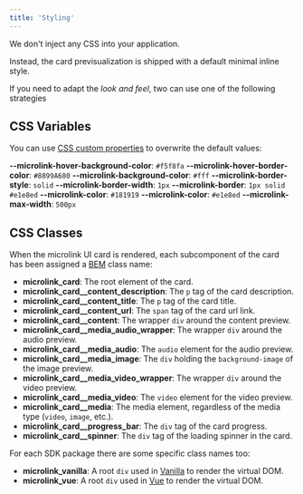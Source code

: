 ```yaml
---
title: 'Styling'
---
```


We don't inject any CSS into your application.

Instead, the card previsualization is shipped with a default minimal inline style.

If you need to adapt the _look and feel_, two can use one of the following strategies

## CSS Variables

You can use [CSS custom properties](https://developer.mozilla.org/en-US/docs/Web/CSS/Using_CSS_custom_properties) to overwrite the default values:

**--microlink-hover-background-color**: `#f5f8fa`
**--microlink-hover-border-color**: `#8899A680`
**--microlink-background-color**: `#fff`
**--microlink-border-style**: `solid`
**--microlink-border-width**: `1px`
**--microlink-border**: `1px solid #e1e8ed`
**--microlink-color**: `#181919`
**--microlink-color**: `#e1e8ed`
**--microlink-max-width**: `500px`

## CSS Classes

When the microlink UI card is rendered, each subcomponent of the card has been assigned a [BEM](http://getbem.com/introduction) class name:

- **microlink_card**: The root element of the card.
- **microlink_card\_\_content_description**: The `p` tag of the card description.
- **microlink_card\_\_content_title**: The `p` tag of the card title.
- **microlink_card\_\_content_url**: The `span` tag of the card url link.
- **microlink_card\_\_content**: The wrapper `div` around the content preview.
- **microlink_card\_\_media_audio_wrapper**: The wrapper `div` around the audio preview.
- **microlink_card\_\_media_audio**: The `audio` element for the audio preview.
- **microlink_card\_\_media_image**: The `div` holding the `background-image` of the image preview.
- **microlink_card\_\_media_video_wrapper**: The wrapper `div` around the video preview.
- **microlink_card\_\_media_video**: The `video` element for the video preview.
- **microlink_card\_\_media**: The media element, regardless of the media type (`video`, `image`, etc.).
- **microlink_card\_\_progress_bar**: The `div` tag of the card progress.
- **microlink_card\_\_spinner**: The `div` tag of the loading spinner in the card.

For each SDK package there are some specific class names too:

- **microlink_vanilla**: A root `div` used in [Vanilla](/docs/sdk/integrations/vanilla) to render the virtual DOM.
- **microlink_vue**: A root `div` used in [Vue](/docs/sdk/integrations/vue) to render the virtual DOM.
